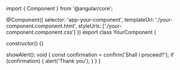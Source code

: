 import { Component } from '@angular/core';

@Component({
  selector: 'app-your-component',
  templateUrl: './your-component.component.html',
  styleUrls: ['./your-component.component.css']
})
export class YourComponent {

  constructor() {}

  showAlert(): void {
    const confirmation = confirm('Shall I proceed?');
    if (confirmation) {
      alert('Thank you');
    }
  }
}
